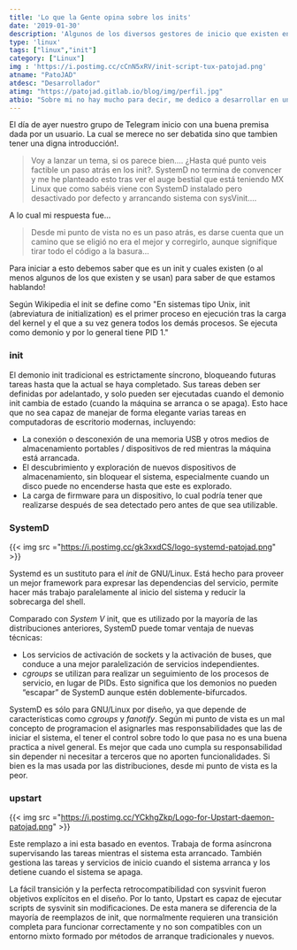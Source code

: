 ```yaml
---
title: 'Lo que la Gente opina sobre los inits'
date: '2019-01-30'
description: 'Algunos de los diversos gestores de inicio que existen en GNU/Linux'
type: 'linux'
tags: ["linux","init"]
category: ["Linux"]
img : 'https://i.postimg.cc/cCnN5xRV/init-script-tux-patojad.png'
atname: "PatoJAD"
atdesc: "Desarrollador"
atimg: "https://patojad.gitlab.io/blog/img/perfil.jpg"
atbio: "Sobre mi no hay mucho para decir, me dedico a desarrollar en una empresa de telecomunicaciones, utilizo linux desde el 2012 y hace años que es mi sistema operativo main. Soy una persona que busca crecer profesionalmente sin dejar de divertirse y hacer lo que me gusta. Siempre digo que cuando un proyecto sale es importante agradecer, por lo cual les recomiendo a todos leer la seccion Agreadecimientos en la cual me tome un tiempito para poder agradecer a todos y cada uno de los que hicieron posible todo esto."
---
```


El día de ayer nuestro grupo de Telegram inicio con una buena premisa dada por un usuario. La cual se merece no ser debatida sino que tambien tener una digna introducción!.

>Voy a lanzar un tema, si os parece bien.... ¿Hasta qué punto veis factible un paso atrás en los init?.
SystemD no termina de convencer y me he planteado esto tras ver el auge bestial que está teniendo MX Linux que como sabéis viene con SystemD instalado pero desactivado por defecto y arrancando sistema con sysVinit....

A lo cual mi respuesta fue...

>Desde mi punto de vista no es un paso atrás, es darse cuenta que un camino que se eligió no era el mejor y corregirlo, aunque signifique tirar todo el código a la basura...

Para iniciar a esto debemos saber que es un init y cuales existen (o al menos algunos de los que existen y se usan) para saber de que estamos hablando!

Según Wikipedia el init se define como "En sistemas tipo Unix, init (abreviatura de initialization) es el primer proceso en ejecución tras la carga del kernel y el que a su vez genera todos los demás procesos. Se ejecuta como demonio y por lo general tiene PID 1."

### init
El demonio init tradicional es estrictamente síncrono, bloqueando futuras tareas hasta que la actual se haya completado. Sus tareas deben ser definidas por adelantado, y solo pueden ser ejecutadas cuando el demonio init cambia de estado (cuando la máquina se arranca o se apaga). Esto hace que no sea capaz de manejar de forma elegante varias tareas en computadoras de escritorio modernas, incluyendo:

* La conexión o desconexión de una memoria USB y otros medios de almacenamiento portables / dispositivos de red mientras la máquina está arrancada.
* El descubrimiento y exploración de nuevos dispositivos de almacenamiento, sin bloquear el sistema, especialmente cuando un disco puede no encenderse hasta que este es explorado.
* La carga de firmware para un dispositivo, lo cual podría tener que realizarse después de sea detectado pero antes de que sea utilizable.


### SystemD

{{< img src ="https://i.postimg.cc/gk3xxdCS/logo-systemd-patojad.png" >}}

Systemd es un sustituto para el _init_ de GNU/Linux. Está hecho para proveer un mejor framework para expresar las dependencias del servicio, permite hacer más trabajo paralelamente al inicio del sistema y reducir la sobrecarga del shell.

Comparado con _System V_ init, que es utilizado por la mayoría de las distribuciones anteriores, SystemD puede tomar ventaja de nuevas técnicas:


* Los servicios de activación de sockets y la activación de buses, que conduce a una mejor paralelización de servicios independientes.
* _cgroups_ se utilizan para realizar un seguimiento de los procesos de servicio, en lugar de PIDs. Esto significa que los demonios no pueden “escapar” de SystemD aunque estén doblemente-bifurcados.

SystemD es sólo para GNU/Linux por diseño, ya que depende de características como _cgroups_ y _fanotify_. Según mi punto de vista es un mal concepto de programacion el asignarles mas responsabilidades que las de iniciar el sistema, el tener el control sobre todo lo que pasa no es una buena practica a nivel general. Es mejor que cada uno cumpla su responsabilidad sin depender ni necesitar a terceros que no aporten funcionalidades. Si bien es la mas usada por las distribuciones, desde mi punto de vista es la peor.

### upstart

{{< img src ="https://i.postimg.cc/YCkhgZkp/Logo-for-Upstart-daemon-patojad.png" >}}

Este remplazo a ini esta basado en eventos. Trabaja de forma asíncrona supervisando las tareas mientras el sistema esta arrancado. También gestiona las tareas y servicios de inicio cuando el sistema arranca y los detiene cuando el sistema se apaga.

La fácil transición y la perfecta retrocompatibilidad con sysvinit fueron objetivos explícitos en el diseño. Por lo tanto, Upstart es capaz de ejecutar scripts de sysvinit sin modificaciones. De esta manera se diferencia de la mayoría de reemplazos de init, que normalmente requieren una transición completa para funcionar correctamente y no son compatibles con un entorno mixto formado por métodos de arranque tradicionales y nuevos.
